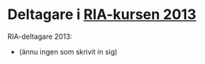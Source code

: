 Deltagare i [RIA-kursen 2013](https://coursepress.lnu.se/kurs/ria-utveckling-med-javascript/)
================

RIA-deltagare 2013:
*    (ännu ingen som skrivit in sig)
